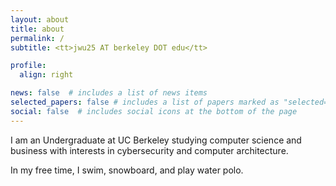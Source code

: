 ```yaml
---
layout: about
title: about
permalink: /
subtitle: <tt>jwu25 AT berkeley DOT edu</tt>

profile:
  align: right

news: false  # includes a list of news items
selected_papers: false # includes a list of papers marked as "selected={true}"
social: false  # includes social icons at the bottom of the page
---
```


I am an Undergraduate at UC Berkeley studying computer science and business with interests in cybersecurity and computer architecture. 

In my free time, I swim, snowboard, and play water polo.
